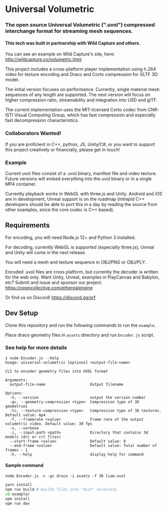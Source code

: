 # Universal Volumetric

### The open source Universal Volumetric (".uvol") compressed interchange format for streaming mesh sequences. 

#### This tech was built in partnership with Wild Capture and others. 

You can see an example on Wild Capture's site, here: http://wildcapture.co/volumetric.html

This project  includes a cross-platform player implementation using h.264 video for texture encoding and Draco and Corto compression for GLTF 3D model.

The initial version focuses on performance. Currently, single material mesh sequences of any length are supported. The next version will focus on higher compression ratio, streamability and integration into USD and glTF.

The current implementation uses the MIT-licensed Corto codec from CNR-ISTI Visual Computing Group, which has fast compression and especially fast decompression characteristics.

### Collaborators Wanted!
If you are proficient in C++, python, JS, Unity/C#, or you want to support this project creatively or financially, please get in touch!

### Example

Current uvol files consist of a .uvol binary, manifest file and video texture. Future versions will embed everything into the uvol binary or in a single MP4 container.

Currently playback works in WebGL with three.js and Unity. Android and iOS are in development, Unreal support is on the roadmap (intrepid C++ developers should be able to port this in a day by reading the source from other examples, since the core codec is C++ based).

## Requirements
For encoding, you will need Node.js 12+ and Python 3 installed.

For decoding, currently WebGL is supported (especially three.js), Unreal and Unity will come in the next release.

You will need a mesh and texture sequence in OBJ/PNG or OBJ/PLY.

Encoded .uvol files are cross platform, but currently the decoder is written for the web only. Want Unity, Unreal, examples in PlayCanvas and Babylon, etc? Submit and issue and sponsor our project:
https://opencollective.com/etherealengine

Or find us on Discord!
https://discord.gg/xrf

## Dev Setup

Clone this repository and run the following commands to run the `example`.

Place draco geometry files in `assets` directory and run `Encoder.js` script.

### See help for more details

```
❯ node Encoder.js --help
Usage: universal-volumetric [options] <output-file-name>

CLI to encoder geometry files into UVOL format

Arguments:
  output-file-name                    Output filename

Options:
  -V, --version                       output the version number
  -gc, --geometry-compression <type>  Compression type of 3D geometries
  -tc, --texture-compression <type>   Compression type of 3D textures. Default value: mp4
  -f, --framerate <value>             Frame rate of the output volumetric video. Default value: 30 fps
  -v, --verbose
  -i, --input-path <path>             Directory that contains 3d models (drc or crt files)
  --start-frame <value>               Default value: 0
  --end-frame <value>                 Default value: Total number of frames - 1
  -h, --help                          display help for command
```

#### Sample command

```
node Encoder.js -v -gc draco -i assets -f 30 liam.uvol
```

```bash
yarn install
npm run build # builds files into "dist" directory
cd example/
npm install
npm run dev
```
